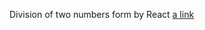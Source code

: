 Division of two numbers form by React
[a link](https://kyryl5.github.io/division-of-two-numbers-form/)
